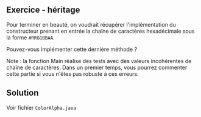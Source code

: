
Exercice - héritage
--------------------------------------------------------------------------------

Pour terminer en beauté, on voudrait récupérer l'implémentation du constructeur prenant en entrée la chaîne de caractères hexadécimale sous la forme `#RRGGBBAA`.

Pouvez-vous implémenter cette dernière méthode ?

Note : la fonction Main réalise des tests avec des valeurs incohérentes de chaîne de caractères. Dans un premier temps, vous pourrez commenter cette partie si vous n'êtes pas robuste à ces erreurs.

Solution
--------------------------------------------------------------------------------

Voir fichier `ColorAlpha.java`